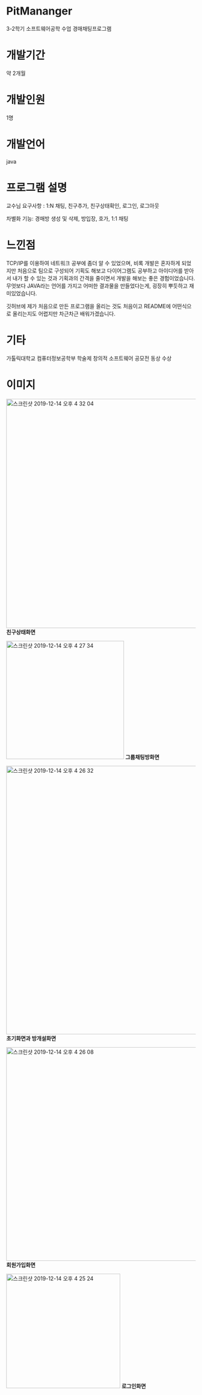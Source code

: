 # PitMananger
 3-2학기 소프트웨어공학 수업 경매채팅프로그램
 
# 개발기간
 약 2개월
 
# 개발인원
 1명
 
# 개발언어
 java
 
# 프로그램 설명
 교수님 요구사항 : 1:N 채팅, 친구추가, 친구상태확인, 로그인, 로그아웃
 
 차별화 기능: 경매방 생성 및 삭제, 방입장, 호가, 1:1 채팅
 
# 느낀점
 TCP/IP를 이용하여 네트워크 공부에 좀더 알 수 있었으며, 비록 개발은 혼자하게 되었지만 처음으로 팀으로 구성되어 기획도 해보고 다이어그램도 공부하고 아이디어를 받아서 내가 할 수 있는 것과 기획과의 간격을 줄이면서 개발을 해보는 좋은 경험이었습니다. 무엇보다 JAVA라는 언어를 가지고 어떠한 결과물을 만들었다는게, 굉장히 뿌듯하고 재미있었습니다.
 
 깃허브에 제가 처음으로 만든 프로그램을 올리는 것도 처음이고 README에 어떤식으로 올리는지도 어렵지만 차근차근 배워가겠습니다.
 
# 기타
가톨릭대학교 컴퓨터정보공학부 학술제 창의적 소프트웨어 공모전 동상 수상

# 이미지
<img width="607" alt="스크린샷 2019-12-14 오후 4 32 04" src="https://user-images.githubusercontent.com/57618897/70845226-585f0400-1e8f-11ea-8c08-0d43f4836c73.png"> **친구상태화면**

<img width="313" alt="스크린샷 2019-12-14 오후 4 27 34" src="https://user-images.githubusercontent.com/57618897/70845227-585f0400-1e8f-11ea-9490-050dfaf21b55.png"> **그룹채팅방화면**

<img width="711" alt="스크린샷 2019-12-14 오후 4 26 32" src="https://user-images.githubusercontent.com/57618897/70845228-585f0400-1e8f-11ea-8b0a-d5d0bf890c6e.png"> **초기화면과 방개설화면**

<img width="566" alt="스크린샷 2019-12-14 오후 4 26 08" src="https://user-images.githubusercontent.com/57618897/70845229-58f79a80-1e8f-11ea-8d31-8d6c6ba70798.png"> **회원가입화면**

<img width="303" alt="스크린샷 2019-12-14 오후 4 25 24" src="https://user-images.githubusercontent.com/57618897/70845230-58f79a80-1e8f-11ea-85bf-c46473321ec8.png"> **로그인화면**



 
 
